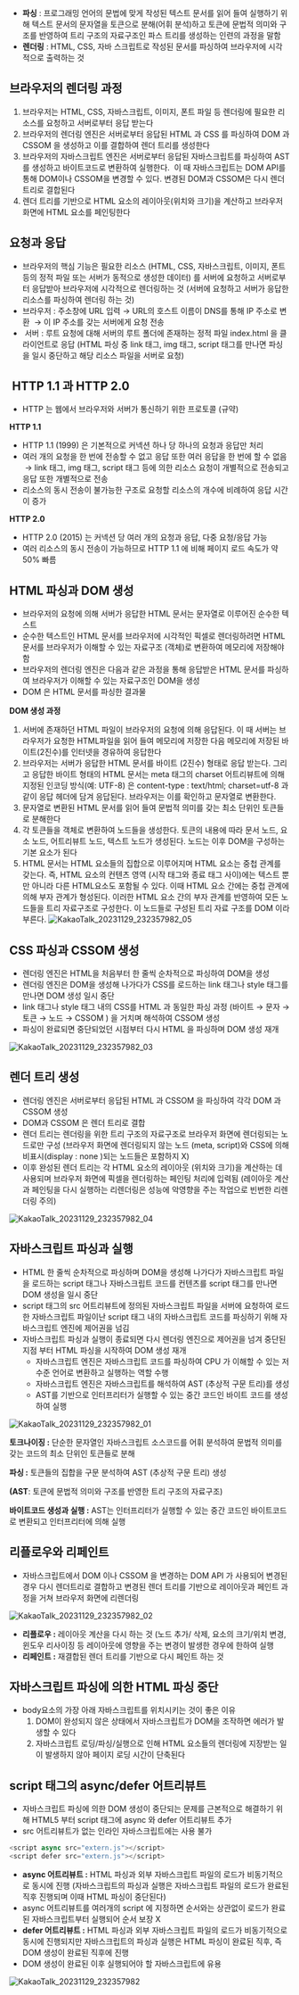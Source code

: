 -   **파싱** : 프로그래밍 언어의 문법에 맞게 작성된 텍스트 문서를 읽어 들여 실행하기 위해 텍스트 문서의 문자열을 토큰으로 분해(어휘 분석)하고 토큰에 문법적 의미와 구조를 반영하여 트리 구조의 자료구조인 파스 트리를 생성하는 인련의 과정을 말함
-   **렌더링** : HTML, CSS, 자바 스크립트로 작성된 문서를 파싱하여 브라우저에 시각적으로 출력하는 것

## **브라우저의 렌더링 과정**

1.  브라우저는 HTML, CSS, 자바스크립트, 이미지, 폰트 파일 등 렌더링에 필요한 리소스를 요청하고 서버로부터 응답 받는다
2.  브라우저의 렌더링 엔진은 서버로부터 응답된 HTML 과 CSS 를 파싱하여 DOM 과 CSSOM 을 생성하고 이를 결합하여 렌더 트리를 생성한다
3.  브라우저의 자바스크립트 엔진은 서버로부터 응답된 자바스크립트를 파싱하여 AST를 생성하고 바이트코드로 변환하여 실행한다.  이 때 자바스크립트는 DOM API를 통해 DOM이나 CSSOM을 변경할 수 있다. 변경된 DOM과 CSSOM은 다시 렌더 트리로 결합된다
4.  렌더 트리를 기반으로 HTML 요소의 레이아웃(위치와 크기)을 계산하고 브라우저 화면에 HTML 요소를 페인팅한다

## **요청과 응답**

-   브라우저의 핵심 기능은 필요한 리소스 (HTML, CSS, 자바스크립트, 이미지, 폰트 등의 정적 파일 또는 서버가 동적으로 생성한 데이터) 를 서버에 요청하고 서버로부터 응답받아 브라우저에 시각적으로 렌더링하는 것 (서버에 요청하고 서버가 응답한 리소스를 파싱하여 렌더링 하는 것)
-   브라우저 : 주소창에 URL 입력 → URL의 호스트 이름이 DNS를 통해 IP 주소로 변환  → 이 IP 주소를 갖는 서버에게 요청 전송
-    서버 : 루트 요청에 대해 서버의 루트 폴더에 존재하는 정적 파일 index.html 을 클라이언트로 응답 (HTML 파싱 중 link 태그, img 태그, script 태그를 만나면 파싱을 일시 중단하고 해당 리소스 파일을 서버로 요청)

##  **HTTP 1.1 과 HTTP 2.0**

-   HTTP 는 웹에서 브라우저와 서버가 통신하기 위한 프로토콜 (규약)

**HTTP 1.1**

-   HTTP 1.1 (1999) 은 기본적으로 커넥션 하나 당 하나의 요청과 응답만 처리
-   여러 개의 요청을 한 번에 전송할 수 없고 응답 또한 여러 응답을 한 번에 할 수 없음  → link 태그, img 태그, script 태그 등에 의한 리소스 요청이 개별적으로 전송되고 응답 또한 개별적으로 전송
-   리소스의 동시 전송이 불가능한 구조로 요청할 리소스의 개수에 비례하여 응답 시간이 증가

**HTTP 2.0**

-   HTTP 2.0 (2015) 는 커넥션 당 여러 개의 요청과 응답, 다중 요청/응답 가능
-   여러 리소스의 동시 전송이 가능하므로 HTTP 1.1 에 비해 페이지 로드 속도가 약 50% 빠름

## **HTML 파싱과 DOM 생성**

-   브라우저의 요청에 의해 서버가 응답한 HTML 문서는 문자열로 이루어진 순수한 텍스트
-   순수한 텍스트인 HTML 문서를 브라우저에 시각적인 픽셀로 렌더링하려면 HTML 문서를 브라우저가 이해할 수 있는 자료구조 (객체)로 변환하여 메모리에 저장해야함
-   브라우저의 렌더링 엔진은 다음과 같은 과정을 통해 응답받은 HTML 문서를 파싱하여 브라우저가 이해할 수 있는 자료구조인 DOM을 생성
-   DOM 은 HTML 문서를 파싱한 결과물

**DOM 생성 과정**

1.  서버에 존재하던 HTML 파일이 브라우저의 요청에 의해 응답된다. 이 때 서버는 브라우저가 요청한 HTML파일을 읽어 들여 메모리에 저장한 다음 메모리에 저장된 바이트(2진수)를 인터넷을 경유하여 응답한다
2.  브라우저는 서버가 응답한 HTML 문서를 바이트 (2진수) 형태로 응답 받는다. 그리고 응답한 바이트 형태의 HTML 문서는 meta 태그의 charset 어트리뷰트에 의해 지정된 인코딩 방식(예: UTF-8) 은 content-type : text/html; charset=utf-8 과 같이 응답 헤더에 담겨 응답된다. 브라우저는 이를 확인하고 문자열로 변환한다.
3.  문자열로 변환된 HTML 문서를 읽어 들여 문법적 의미를 갖는 최소 단위인 토큰들로 분해한다
4.  각 토큰들을 객체로 변환하여 노드들을 생성한다. 토큰의 내용에 따라 문서 노드, 요소 노드, 어트리뷰트 노드, 텍스트 노드가 생성된다. 노드는 이후 DOM을 구성하는 기본 요소가 된다
5.  HTML 문서는 HTML 요소들의 집합으로 이루어지며 HTML 요소는 중첩 관계를 갖는다. 즉, HTML 요소의 컨텐츠 영역 (시작 태그와 종료 태그 사이)에는 텍스트 뿐만 아니라 다른 HTML요소도 포함될 수 있다. 이때 HTML 요소 간에는 중첩 관계에 의해 부자 관계가 형성된다. 이러한 HTML 요소 간의 부자 관계를 반영하여 모든 노드들을 트리 자료구조로 구성한다. 이 노드들로 구성된 트리 자료 구조를 DOM 이라 부른다.
![KakaoTalk_20231129_232357982_05](https://github.com/Echchi/modernJS_deepDive/assets/112493260/121b42a0-4593-4d45-82d8-a34111eba5d4)

## **CSS 파싱과 CSSOM 생성**

-   렌더링 엔진은 HTML을 처음부터 한 줄씩 순차적으로 파싱하여 DOM을 생성
-   렌더링 엔진은 DOM을 생성해 나가다가 CSS를 로드하는 link 태그나 style 태그를 만나면 DOM 생성 일시 중단
-   link 태그나 style 태그 내의 CSS를 HTML 과 동일한 파싱 과정 (바이트 → 문자 → 토큰 → 노드 → CSSOM ) 을 거치며 해석하여 CSSOM 생성
-   파싱이 완료되면 중단되었던 시점부터 다시 HTML 을 파싱하며 DOM 생성 재개

![KakaoTalk_20231129_232357982_03](https://github.com/Echchi/modernJS_deepDive/assets/112493260/4e6c9d5a-7016-4a8b-bbac-2b5b6dc5cdaf)

## **렌더 트리 생성**

-   렌더링 엔진은 서버로부터 응답된 HTML 과 CSSOM 을 파싱하여 각각 DOM 과 CSSOM 생성
-   DOM과 CSSOM 은 렌더 트리로 결합
-   렌더 트리는 렌더링을 위한 트리 구조의 자료구조로 브라우저 화면에 렌더링되는 노드로만 구성 (브라우저 화면에 렌더링되지 않는 노드 (meta, script)와 CSS에 의해 비표시(display : none )되는 노드들은 포함하지 X)
-   이후 완성된 렌더 트리는 각 HTML 요소의 레이아웃 (위치와 크기)을 계산하는 데 사용되며 브라우저 화면에 픽셀을 렌더링하는 페인팅 처리에 입력됨 (레이아웃 계산과 페인팅을 다시 실행하는 리렌더링은 성능에 악영향을 주는 작업으로 빈번한 리렌더링 주의)

![KakaoTalk_20231129_232357982_04](https://github.com/Echchi/modernJS_deepDive/assets/112493260/e3683f24-d19a-4e15-99e3-82e0df076f7a)

## **자바스크립트 파싱과 실행**

-   HTML 한 줄씩 순차적으로 파싱하며 DOM을 생성해 나가다가 자바스크립트 파일을 로드하는 script 태그나 자바스크립트 코드를 컨텐츠를 script 태그를 만나면 DOM 생성을 일시 중단
-   script 태그의 src 어트리뷰트에 정의된 자바스크립트 파일을 서버에 요청하여 로드한 자바스크립트 파일이난 script 태그 내의 자바스크립트 코드를 파싱하기 위해 자바스크립트 엔진에 제어권을 넘김
-   자바스크립트 파싱과 실행이 종료되면 다시 렌더링 엔진으로 제어권을 넘겨 중단된 지점 부터 HTML 파싱을 시작하여 DOM 생성 재개
    -   자바스크립트 엔진은 자바스크립트 코드를 파싱하여 CPU 가 이해할 수 있는 저수준 언어로 변환하고 실행하는 역할 수행
    -   자바스크립트 엔진은 자바스크립트를 해석하여 AST (추상적 구문 트리)를 생성
    -   AST를 기반으로 인터프리터가 실행할 수 있는 중간 코드인 바이트 코드를 생성하여 실행

![KakaoTalk_20231129_232357982_01](https://github.com/Echchi/modernJS_deepDive/assets/112493260/8a8ef898-cdec-42bf-9f45-738c85113dd3)

**토크나이징 :** 단순한 문자열인 자바스크립트 소스코드를 어휘 분석하여 문법적 의미를 갖는 코드의 최소 단위인 토큰들로 분해

**파싱 :** 토큰들의 집합을 구문 분석하여 AST (추상적 구문 트리) 생성

**(AST**: 토큰에 문법적 의미와 구조를 반영한 트리 구조의 자료구조)

**바이트코드 생성과 실행 :** AST는 인터프리터가 실행할 수 있는 중간 코드인 바이트코드로 변환되고 인터프리터에 의해 실행

## **리플로우와 리페인트**

-   자바스크립트에서 DOM 이나 CSSOM 을 변경하는 DOM API 가 사용되어 변경된 경우 다시 렌더트리로 결합하고 변경된 렌더 트리를 기반으로 레이아웃과 페인트 과정을 거쳐 브라우저 화면에 리렌더링

![KakaoTalk_20231129_232357982_02](https://github.com/Echchi/modernJS_deepDive/assets/112493260/317db29e-7461-458d-9cbe-fb03e96e9780)

-   **리플로우 :** 레이아웃 계산을 다시 하는 것 (노드 추가/ 삭제, 요소의 크기/위치 변경, 윈도우 리사이징 등 레이아웃에 영향을 주는 변경이 발생한 경우에 한하여 실행
-   **리페인트 :** 재결합된 렌더 트리를 기반으로 다시 페인트 하는 것

## **자바스크립트 파싱에 의한 HTML 파싱 중단**

-   body요소의 가장 아래 자바스크립트를 위치시키는 것이 좋은 이유
    1.  DOM이 완성되지 않은 상태에서 자바스크립트가 DOM을 조작하면 에러가 발생할 수 있다
    2.  자바스크립트 로딩/파싱/실행으로 인해 HTML 요소들의 렌더링에 지장받는 일이 발생하지 않아 페이지 로딩 시간이 단축된다

## **script 태그의 async/defer 어트리뷰트**

-   자바스크립트 파싱에 의한 DOM 생성이 중단되는 문제를 근본적으로 해결하기 위해 HTML5 부터 script 태그에 async 와 defer 어트리뷰트 추가
-   src 어트리뷰트가 없는 인라인 자바스크립트에는 사용 불가

``` javascript
<script async src="extern.js"></script>
<script defer src="extern.js"></script>
```

-   **async 어트리뷰트 :** HTML 파싱과 외부 자바스크립트 파일의 로드가 비동기적으로 동시에 진행 (자바스크립트의 파싱과 실행은 자바스크립트 파일의 로드가 완료된 직후 진행되며 이때 HTML 파싱이 중단된다)
-   async 어트리뷰트를 여러개의 script 에 지정하면 순서와는 상관없이 로드가 완료된 자바스크립트부터 실행되어 순서 보장 X
-   **defer 어트리뷰트 :** HTML 파싱과 외부 자바스크립트 파일의 로드가 비동기적으로 동시에 진행되지만 자바스크립트의 파싱과 실행은 HTML 파싱이 완료된 직후, 즉 DOM 생성이 완료된 직후에 진행
-   DOM 생성이 완료된 이후 실행되어야 할 자바스크립트에 유용

![KakaoTalk_20231129_232357982](https://github.com/Echchi/modernJS_deepDive/assets/112493260/cc17415a-4416-4646-8eca-864672ab7200)

